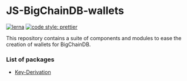 # JS-BigChainDB-wallets

[![lerna](https://img.shields.io/badge/maintained%20with-lerna-cc00ff.svg)](https://lerna.js.org/)
[![code style: prettier](https://img.shields.io/badge/code_style-prettier-ff69b4.svg?style=flat-square)](https://github.com/prettier/prettier)

This repository contains a suite of components and modules to ease the creation of wallets for BigChainDB.

### List of packages

- [Key-Derivation](https://github.com/s1seven/schema-tools/tree/master/packages/key-derivation#readme)
